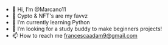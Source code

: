 - 👋 Hi, I’m @Marcano11
- 👀 Cypto & NFT's are my favvz
- 🌱 I’m currently learning Python
- 💞️ I’m looking for a study buddy to make beginners projects!
- 📫 How to reach me francescaadam9@gmail.com

<!---
Marcano11/Marcano11 is a ✨ special ✨ repository because its `README.md` (this file) appears on your GitHub profile.
You can click the Preview link to take a look at your changes.
--->
